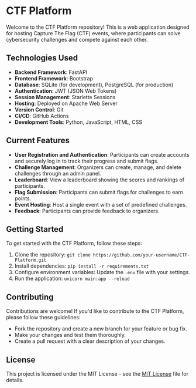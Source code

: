 # CTF Platform

Welcome to the CTF Platform repository! This is a web application designed for hosting Capture The Flag (CTF) events, where participants can solve cybersecurity challenges and compete against each other.

## Technologies Used
- **Backend Framework**: FastAPI
- **Frontend Framework**: Bootstrap
- **Database**: SQLite (for development), PostgreSQL (for production)
- **Authentication**: JWT (JSON Web Tokens)
- **Session Management**: Starlette Sessions
- **Hosting**: Deployed on Apache Web Server
- **Version Control**: Git
- **CI/CD**: GitHub Actions
- **Development Tools**: Python, JavaScript, HTML, CSS

## Current Features
- **User Registration and Authentication**: Participants can create accounts and securely log in to track their progress and submit flags.
- **Challenge Management**: Organizers can create, manage, and delete challenges through an admin panel.
- **Leaderboard**: View a leaderboard showing the scores and rankings of participants.
- **Flag Submission**: Participants can submit flags for challenges to earn points.
- **Event Hosting**: Host a single event with a set of predefined challenges.
- **Feedback**: Participants can provide feedback to organizers.

## Getting Started
To get started with the CTF Platform, follow these steps:
1. Clone the repository: `git clone https://github.com/your-username/CTF-Platform.git`
2. Install dependencies: `pip install -r requirements.txt`
3. Configure environment variables: Update the `.env` file with your settings.
4. Run the application: `uvicorn main:app --reload`

## Contributing
Contributions are welcome! If you'd like to contribute to the CTF Platform, please follow these guidelines:
- Fork the repository and create a new branch for your feature or bug fix.
- Make your changes and test them thoroughly.
- Create a pull request with a clear description of your changes.

## License
This project is licensed under the MIT License - see the [MIT License](LICENSE) file for details.
